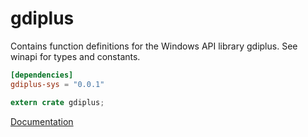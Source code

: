 # gdiplus #
Contains function definitions for the Windows API library gdiplus. See winapi for types and constants.

```toml
[dependencies]
gdiplus-sys = "0.0.1"
```

```rust
extern crate gdiplus;
```

[Documentation](https://retep998.github.io/doc/winapi/gdiplus/)
